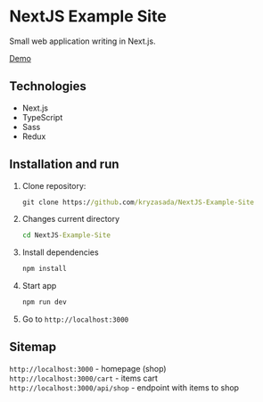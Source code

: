 # NextJS Example Site


Small web application writing in Next.js.

[Demo](https://nextjs-example-site.vercel.app/)

## Technologies
- Next.js
- TypeScript
- Sass
- Redux

## Installation and run

1. Clone repository:
    ```cmd
    git clone https://github.com/kryzasada/NextJS-Example-Site
    ```

2. Changes current directory
    ```cmd
    cd NextJS-Example-Site
    ```

3. Install dependencies
    ```cmd
    npm install
    ```

4. Start app
    ```cmd
    npm run dev
    ```

5. Go to `http://localhost:3000`


## Sitemap
`http://localhost:3000` - homepage (shop) <br>
`http://localhost:3000/cart` - items cart <br>
`http://localhost:3000/api/shop` - endpoint with items to shop